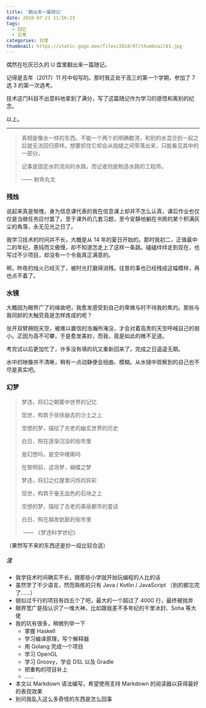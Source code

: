 ```yaml
---
title: '翻出来一篇随记'
date: 2018-07-21 11:56:23
tags: 
  - 回忆
  - 日常
categories: 日常
thumbnail: https://static.gogo.moe/files/2018/07/thumbnail01.jpg
---
```


偶然在吃灰已久的 U 盘里翻出来一篇随记。

记得是去年（2017）11 月中旬写的。那时我正处于高三的第一个学期，参加了 7 选 3 的第一次选考。

技术这门科目不出意料地拿到了满分，写了这篇随记作为学习的感悟和离别的纪念。

以上。

-----

> 真相是像水一样的东西。不能一个两个的明确数清，和别的水混合到一起之后就无法回归原样。想要抓住它却会从指缝之间零落出来，只能看见其中的一部分。
> 
> 记事是固定水的流向的水路，而记者则是制造水路的工程师。
>  
> —— 射命丸文

### 残烛

说起来真是惭愧，身为信息课代表的我在信息课上却并不怎么认真，课后作业也仅仅是当做任务应付罢了。至于课外的几套习题，至今安静地躺在书房的某个积满灰尘的角落，永无见光之日了。

我学习技术的时间并不长，大概是从 14 年的夏日开始的。那时我初二，正值最中二的年纪，愚钝而又傲慢，却不知道怎走上了这样一条路。磕磕绊绊走到现在，也写过不少项目，却没有一个令我真正满意的。

啊，昨夜的烛火已经灭了，被时光打磨得消残。往昔的事也已经残成这幅模样，再也点不着了。

### 水镜

大概因为眼界广了的缘故吧，我愈发感受到自己的卑微与时不待我的焦灼。那些与我同龄的大触究竟是怎样炼成的呢？

张开双臂拥抱天空，被难以置信的浩瀚所淹没，才会对着高贵的天空呼喊自己的弱小。正因为高不可攀，于是愈发美妙，而我，竟是如此的微不足道。

考完试以后更加忙了，许多没有填的坑又重新回来了，完成之日遥遥无期。

水中的映像并不清晰，稍有一点动静便会扭曲、模糊。从水镜中观察到的自己也不尽是真实吧。

### 幻梦

> 梦违，将幻之朝雾中世界的记忆
> 
> 现世，构筑于徐徐崩去的沙土之上
> 
> 空想的梦，描绘了古老的幽玄世界的历史
> 
> 白日，照在逐渐沉没的街市里
> 
> 是幻想吗，是空中楼阁吗
> 
> 在黎明前，这场梦，蝴蝶之梦
> 
> 梦违，将幻之红屋里闪烁的异彩
> 
> 现世，构筑于毫无血色的石块之上
> 
> 空想的梦，描绘了古老的美丽都市的童话
> 
> 白日，照在越发肮脏的街市里
> 
> ​ —— 《梦违科学世纪》

（果然写不来的东西还是抄一段比较合适）

##### 注
- 我学技术时间确实不长，跟那些小学就开始玩编程的人比的话
- 虽然学了不少语言，然而熟练的只有 Java / Kotlin / JavaScript （别的都忘完了……）
- 貌似过千行的项目有四五个了吧，最大的一个超过了 4000 行，最终被抛弃
- 眼界宽广是指认识了一堆大神，比如跟我差不多年纪的千里冰封、Soha 等大佬
- 我的坑有很多，稍微列举一下
  - 掌握 Haskell
  - 学习编译原理，写个解释器
  - 用 Golang 完成一个项目
  - 学习 OpenGL
  - 学习 Groovy，学会 DSL 以及 Gradle
  - 把重构的项目补上
  - ……
- 本文以 Markdown 语法编写，希望使用支持 Markdown 的阅读器以获得最好的表现效果
- 别问我乱入这么多奇怪的东西是怎么回事
